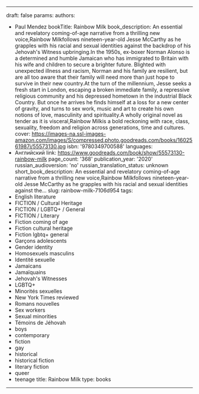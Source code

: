 ---
draft: false
params:
  authors:
  - Paul Mendez
  bookTitle: Rainbow Milk
  book_description: An essential and revelatory coming-of-age narrative from a thrilling
    new voice,Rainbow Milkfollows nineteen-year-old Jesse McCarthy as he grapples
    with his racial and sexual identities against the backdrop of his Jehovah's Witness
    upbringing.In the 1950s, ex-boxer Norman Alonso is a determined and humble Jamaican
    who has immigrated to Britain with his wife and children to secure a brighter
    future. Blighted with unexpected illness and racism, Norman and his family are
    resilient, but are all too aware that their family will need more than just hope
    to survive in their new country.At the turn of the millennium, Jesse seeks a fresh
    start in London, escaping a broken immediate family, a repressive religious community
    and his depressed hometown in the industrial Black Country. But once he arrives
    he finds himself at a loss for a new center of gravity, and turns to sex work,
    music and art to create his own notions of love, masculinity and spirituality.A
    wholly original novel as tender as it is visceral,Rainbow Milkis a bold reckoning
    with race, class, sexuality, freedom and religion across generations, time and
    cultures.
  cover: https://images-na.ssl-images-amazon.com/images/S/compressed.photo.goodreads.com/books/1602561987i/55573130.jpg
  isbn: '9780349700588'
  languages:
  - Английский
  link: https://www.goodreads.com/book/show/55573130-rainbow-milk
  page_count: '368'
  publication_year: '2020'
  russian_audioversion: 'no'
  russian_translation_status: unknown
  short_book_description: An essential and revelatory coming-of-age narrative from
    a thrilling new voice,Rainbow Milkfollows nineteen-year-old Jesse McCarthy as
    he grapples with his racial and sexual identities against the...
  slug: rainbow-milk-7106d954
  tags:
  - English literature
  - FICTION / Cultural Heritage
  - FICTION / LGBTQ+ / General
  - FICTION / Literary
  - Fiction coming of age
  - Fiction cultural heritage
  - Fiction lgbtq+ general
  - Garçons adolescents
  - Gender identity
  - Homosexuels masculins
  - Identité sexuelle
  - Jamaicans
  - Jamaïquains
  - Jehovah's Witnesses
  - LGBTQ+
  - Minorités sexuelles
  - New York Times reviewed
  - Romans nouvelles
  - Sex workers
  - Sexual minorities
  - Témoins de Jéhovah
  - boys
  - contemporary
  - fiction
  - gay
  - historical
  - historical fiction
  - literary fiction
  - queer
  - teenage
title: Rainbow Milk
type: books
------
